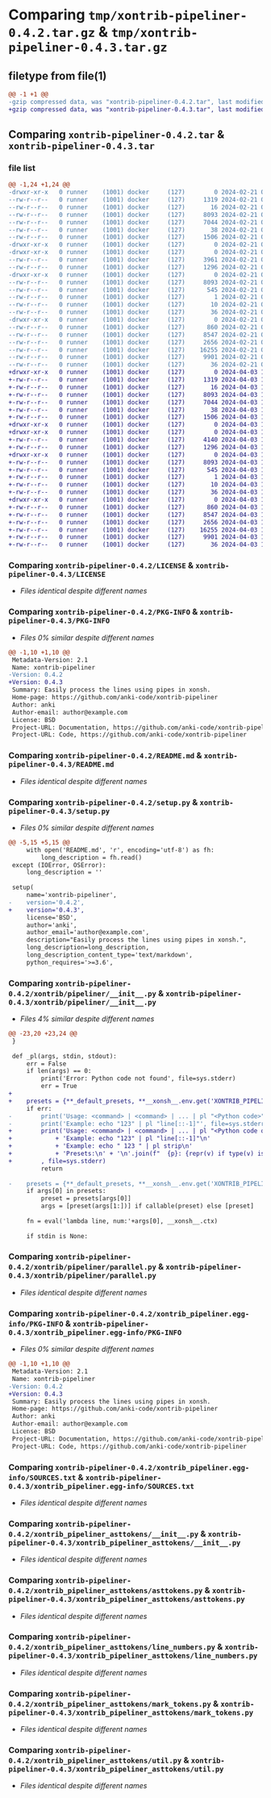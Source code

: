 # Comparing `tmp/xontrib-pipeliner-0.4.2.tar.gz` & `tmp/xontrib-pipeliner-0.4.3.tar.gz`

## filetype from file(1)

```diff
@@ -1 +1 @@
-gzip compressed data, was "xontrib-pipeliner-0.4.2.tar", last modified: Wed Feb 21 08:54:17 2024, max compression
+gzip compressed data, was "xontrib-pipeliner-0.4.3.tar", last modified: Wed Apr  3 11:30:04 2024, max compression
```

## Comparing `xontrib-pipeliner-0.4.2.tar` & `xontrib-pipeliner-0.4.3.tar`

### file list

```diff
@@ -1,24 +1,24 @@
-drwxr-xr-x   0 runner    (1001) docker     (127)        0 2024-02-21 08:54:17.414336 xontrib-pipeliner-0.4.2/
--rw-r--r--   0 runner    (1001) docker     (127)     1319 2024-02-21 08:54:05.000000 xontrib-pipeliner-0.4.2/LICENSE
--rw-r--r--   0 runner    (1001) docker     (127)       16 2024-02-21 08:54:05.000000 xontrib-pipeliner-0.4.2/MANIFEST.in
--rw-r--r--   0 runner    (1001) docker     (127)     8093 2024-02-21 08:54:17.414336 xontrib-pipeliner-0.4.2/PKG-INFO
--rw-r--r--   0 runner    (1001) docker     (127)     7044 2024-02-21 08:54:05.000000 xontrib-pipeliner-0.4.2/README.md
--rw-r--r--   0 runner    (1001) docker     (127)       38 2024-02-21 08:54:17.414336 xontrib-pipeliner-0.4.2/setup.cfg
--rw-r--r--   0 runner    (1001) docker     (127)     1506 2024-02-21 08:54:05.000000 xontrib-pipeliner-0.4.2/setup.py
-drwxr-xr-x   0 runner    (1001) docker     (127)        0 2024-02-21 08:54:17.410336 xontrib-pipeliner-0.4.2/xontrib/
-drwxr-xr-x   0 runner    (1001) docker     (127)        0 2024-02-21 08:54:17.414336 xontrib-pipeliner-0.4.2/xontrib/pipeliner/
--rw-r--r--   0 runner    (1001) docker     (127)     3961 2024-02-21 08:54:05.000000 xontrib-pipeliner-0.4.2/xontrib/pipeliner/__init__.py
--rw-r--r--   0 runner    (1001) docker     (127)     1296 2024-02-21 08:54:05.000000 xontrib-pipeliner-0.4.2/xontrib/pipeliner/parallel.py
-drwxr-xr-x   0 runner    (1001) docker     (127)        0 2024-02-21 08:54:17.414336 xontrib-pipeliner-0.4.2/xontrib_pipeliner.egg-info/
--rw-r--r--   0 runner    (1001) docker     (127)     8093 2024-02-21 08:54:17.000000 xontrib-pipeliner-0.4.2/xontrib_pipeliner.egg-info/PKG-INFO
--rw-r--r--   0 runner    (1001) docker     (127)      545 2024-02-21 08:54:17.000000 xontrib-pipeliner-0.4.2/xontrib_pipeliner.egg-info/SOURCES.txt
--rw-r--r--   0 runner    (1001) docker     (127)        1 2024-02-21 08:54:17.000000 xontrib-pipeliner-0.4.2/xontrib_pipeliner.egg-info/dependency_links.txt
--rw-r--r--   0 runner    (1001) docker     (127)       10 2024-02-21 08:54:17.000000 xontrib-pipeliner-0.4.2/xontrib_pipeliner.egg-info/requires.txt
--rw-r--r--   0 runner    (1001) docker     (127)       36 2024-02-21 08:54:17.000000 xontrib-pipeliner-0.4.2/xontrib_pipeliner.egg-info/top_level.txt
-drwxr-xr-x   0 runner    (1001) docker     (127)        0 2024-02-21 08:54:17.414336 xontrib-pipeliner-0.4.2/xontrib_pipeliner_asttokens/
--rw-r--r--   0 runner    (1001) docker     (127)      860 2024-02-21 08:54:05.000000 xontrib-pipeliner-0.4.2/xontrib_pipeliner_asttokens/__init__.py
--rw-r--r--   0 runner    (1001) docker     (127)     8547 2024-02-21 08:54:05.000000 xontrib-pipeliner-0.4.2/xontrib_pipeliner_asttokens/asttokens.py
--rw-r--r--   0 runner    (1001) docker     (127)     2656 2024-02-21 08:54:05.000000 xontrib-pipeliner-0.4.2/xontrib_pipeliner_asttokens/line_numbers.py
--rw-r--r--   0 runner    (1001) docker     (127)    16255 2024-02-21 08:54:05.000000 xontrib-pipeliner-0.4.2/xontrib_pipeliner_asttokens/mark_tokens.py
--rw-r--r--   0 runner    (1001) docker     (127)     9901 2024-02-21 08:54:05.000000 xontrib-pipeliner-0.4.2/xontrib_pipeliner_asttokens/util.py
--rw-r--r--   0 runner    (1001) docker     (127)       36 2024-02-21 08:54:05.000000 xontrib-pipeliner-0.4.2/xontrib_pipeliner_asttokens/version.py
+drwxr-xr-x   0 runner    (1001) docker     (127)        0 2024-04-03 11:30:04.260156 xontrib-pipeliner-0.4.3/
+-rw-r--r--   0 runner    (1001) docker     (127)     1319 2024-04-03 11:29:52.000000 xontrib-pipeliner-0.4.3/LICENSE
+-rw-r--r--   0 runner    (1001) docker     (127)       16 2024-04-03 11:29:52.000000 xontrib-pipeliner-0.4.3/MANIFEST.in
+-rw-r--r--   0 runner    (1001) docker     (127)     8093 2024-04-03 11:30:04.260156 xontrib-pipeliner-0.4.3/PKG-INFO
+-rw-r--r--   0 runner    (1001) docker     (127)     7044 2024-04-03 11:29:52.000000 xontrib-pipeliner-0.4.3/README.md
+-rw-r--r--   0 runner    (1001) docker     (127)       38 2024-04-03 11:30:04.260156 xontrib-pipeliner-0.4.3/setup.cfg
+-rw-r--r--   0 runner    (1001) docker     (127)     1506 2024-04-03 11:29:52.000000 xontrib-pipeliner-0.4.3/setup.py
+drwxr-xr-x   0 runner    (1001) docker     (127)        0 2024-04-03 11:30:04.256156 xontrib-pipeliner-0.4.3/xontrib/
+drwxr-xr-x   0 runner    (1001) docker     (127)        0 2024-04-03 11:30:04.260156 xontrib-pipeliner-0.4.3/xontrib/pipeliner/
+-rw-r--r--   0 runner    (1001) docker     (127)     4140 2024-04-03 11:29:52.000000 xontrib-pipeliner-0.4.3/xontrib/pipeliner/__init__.py
+-rw-r--r--   0 runner    (1001) docker     (127)     1296 2024-04-03 11:29:52.000000 xontrib-pipeliner-0.4.3/xontrib/pipeliner/parallel.py
+drwxr-xr-x   0 runner    (1001) docker     (127)        0 2024-04-03 11:30:04.260156 xontrib-pipeliner-0.4.3/xontrib_pipeliner.egg-info/
+-rw-r--r--   0 runner    (1001) docker     (127)     8093 2024-04-03 11:30:04.000000 xontrib-pipeliner-0.4.3/xontrib_pipeliner.egg-info/PKG-INFO
+-rw-r--r--   0 runner    (1001) docker     (127)      545 2024-04-03 11:30:04.000000 xontrib-pipeliner-0.4.3/xontrib_pipeliner.egg-info/SOURCES.txt
+-rw-r--r--   0 runner    (1001) docker     (127)        1 2024-04-03 11:30:04.000000 xontrib-pipeliner-0.4.3/xontrib_pipeliner.egg-info/dependency_links.txt
+-rw-r--r--   0 runner    (1001) docker     (127)       10 2024-04-03 11:30:04.000000 xontrib-pipeliner-0.4.3/xontrib_pipeliner.egg-info/requires.txt
+-rw-r--r--   0 runner    (1001) docker     (127)       36 2024-04-03 11:30:04.000000 xontrib-pipeliner-0.4.3/xontrib_pipeliner.egg-info/top_level.txt
+drwxr-xr-x   0 runner    (1001) docker     (127)        0 2024-04-03 11:30:04.260156 xontrib-pipeliner-0.4.3/xontrib_pipeliner_asttokens/
+-rw-r--r--   0 runner    (1001) docker     (127)      860 2024-04-03 11:29:52.000000 xontrib-pipeliner-0.4.3/xontrib_pipeliner_asttokens/__init__.py
+-rw-r--r--   0 runner    (1001) docker     (127)     8547 2024-04-03 11:29:52.000000 xontrib-pipeliner-0.4.3/xontrib_pipeliner_asttokens/asttokens.py
+-rw-r--r--   0 runner    (1001) docker     (127)     2656 2024-04-03 11:29:52.000000 xontrib-pipeliner-0.4.3/xontrib_pipeliner_asttokens/line_numbers.py
+-rw-r--r--   0 runner    (1001) docker     (127)    16255 2024-04-03 11:29:52.000000 xontrib-pipeliner-0.4.3/xontrib_pipeliner_asttokens/mark_tokens.py
+-rw-r--r--   0 runner    (1001) docker     (127)     9901 2024-04-03 11:29:52.000000 xontrib-pipeliner-0.4.3/xontrib_pipeliner_asttokens/util.py
+-rw-r--r--   0 runner    (1001) docker     (127)       36 2024-04-03 11:29:52.000000 xontrib-pipeliner-0.4.3/xontrib_pipeliner_asttokens/version.py
```

### Comparing `xontrib-pipeliner-0.4.2/LICENSE` & `xontrib-pipeliner-0.4.3/LICENSE`

 * *Files identical despite different names*

### Comparing `xontrib-pipeliner-0.4.2/PKG-INFO` & `xontrib-pipeliner-0.4.3/PKG-INFO`

 * *Files 0% similar despite different names*

```diff
@@ -1,10 +1,10 @@
 Metadata-Version: 2.1
 Name: xontrib-pipeliner
-Version: 0.4.2
+Version: 0.4.3
 Summary: Easily process the lines using pipes in xonsh.
 Home-page: https://github.com/anki-code/xontrib-pipeliner
 Author: anki
 Author-email: author@example.com
 License: BSD
 Project-URL: Documentation, https://github.com/anki-code/xontrib-pipeliner/blob/master/README.md
 Project-URL: Code, https://github.com/anki-code/xontrib-pipeliner
```

### Comparing `xontrib-pipeliner-0.4.2/README.md` & `xontrib-pipeliner-0.4.3/README.md`

 * *Files identical despite different names*

### Comparing `xontrib-pipeliner-0.4.2/setup.py` & `xontrib-pipeliner-0.4.3/setup.py`

 * *Files 0% similar despite different names*

```diff
@@ -5,15 +5,15 @@
     with open('README.md', 'r', encoding='utf-8') as fh:
         long_description = fh.read()
 except (IOError, OSError):
     long_description = ''
 
 setup(
     name='xontrib-pipeliner',
-    version='0.4.2',
+    version='0.4.3',
     license='BSD',
     author='anki',
     author_email='author@example.com',
     description="Easily process the lines using pipes in xonsh.",
     long_description=long_description,
     long_description_content_type='text/markdown',
     python_requires='>=3.6',
```

### Comparing `xontrib-pipeliner-0.4.2/xontrib/pipeliner/__init__.py` & `xontrib-pipeliner-0.4.3/xontrib/pipeliner/__init__.py`

 * *Files 4% similar despite different names*

```diff
@@ -23,20 +23,24 @@
 }
 
 def _pl(args, stdin, stdout):
     err = False
     if len(args) == 0:
         print('Error: Python code not found', file=sys.stderr)
         err = True
+
+    presets = {**_default_presets, **__xonsh__.env.get('XONTRIB_PIPELINER_PRESETS', {})}
     if err:
-        print('Usage: <command> | <command> | ... | pl "<Python code>"', file=sys.stderr)
-        print('Example: echo "123" | pl "line[::-1]"', file=sys.stderr)
+        print('Usage: <command> | <command> | ... | pl "<Python code or preset name>"\n'
+            + 'Example: echo "123" | pl "line[::-1]"\n'
+            + 'Example: echo " 123 " | pl strip\n'
+            + 'Presets:\n' + '\n'.join(f"  {p}: {repr(v) if type(v) is str else 'func'}" for p,v in presets.items())
+        , file=sys.stderr)
         return
 
-    presets = {**_default_presets, **__xonsh__.env.get('XONTRIB_PIPELINER_PRESETS', {})}
     if args[0] in presets:
         preset = presets[args[0]]
         args = [preset(args[1:])] if callable(preset) else [preset]
     
     fn = eval('lambda line, num:'+args[0], __xonsh__.ctx)
 
     if stdin is None:
```

### Comparing `xontrib-pipeliner-0.4.2/xontrib/pipeliner/parallel.py` & `xontrib-pipeliner-0.4.3/xontrib/pipeliner/parallel.py`

 * *Files identical despite different names*

### Comparing `xontrib-pipeliner-0.4.2/xontrib_pipeliner.egg-info/PKG-INFO` & `xontrib-pipeliner-0.4.3/xontrib_pipeliner.egg-info/PKG-INFO`

 * *Files 0% similar despite different names*

```diff
@@ -1,10 +1,10 @@
 Metadata-Version: 2.1
 Name: xontrib-pipeliner
-Version: 0.4.2
+Version: 0.4.3
 Summary: Easily process the lines using pipes in xonsh.
 Home-page: https://github.com/anki-code/xontrib-pipeliner
 Author: anki
 Author-email: author@example.com
 License: BSD
 Project-URL: Documentation, https://github.com/anki-code/xontrib-pipeliner/blob/master/README.md
 Project-URL: Code, https://github.com/anki-code/xontrib-pipeliner
```

### Comparing `xontrib-pipeliner-0.4.2/xontrib_pipeliner.egg-info/SOURCES.txt` & `xontrib-pipeliner-0.4.3/xontrib_pipeliner.egg-info/SOURCES.txt`

 * *Files identical despite different names*

### Comparing `xontrib-pipeliner-0.4.2/xontrib_pipeliner_asttokens/__init__.py` & `xontrib-pipeliner-0.4.3/xontrib_pipeliner_asttokens/__init__.py`

 * *Files identical despite different names*

### Comparing `xontrib-pipeliner-0.4.2/xontrib_pipeliner_asttokens/asttokens.py` & `xontrib-pipeliner-0.4.3/xontrib_pipeliner_asttokens/asttokens.py`

 * *Files identical despite different names*

### Comparing `xontrib-pipeliner-0.4.2/xontrib_pipeliner_asttokens/line_numbers.py` & `xontrib-pipeliner-0.4.3/xontrib_pipeliner_asttokens/line_numbers.py`

 * *Files identical despite different names*

### Comparing `xontrib-pipeliner-0.4.2/xontrib_pipeliner_asttokens/mark_tokens.py` & `xontrib-pipeliner-0.4.3/xontrib_pipeliner_asttokens/mark_tokens.py`

 * *Files identical despite different names*

### Comparing `xontrib-pipeliner-0.4.2/xontrib_pipeliner_asttokens/util.py` & `xontrib-pipeliner-0.4.3/xontrib_pipeliner_asttokens/util.py`

 * *Files identical despite different names*

